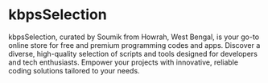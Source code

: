 # kbpsSelection
kbpsSelection, curated by Soumik from Howrah, West Bengal, is your go-to online store for free and premium programming codes and apps. Discover a diverse, high-quality selection of scripts and tools designed for developers and tech enthusiasts. Empower your projects with innovative, reliable coding solutions tailored to your needs.
